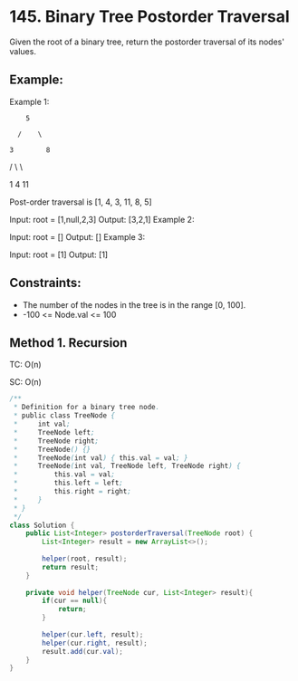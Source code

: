 # 145. Binary Tree Postorder Traversal

Given the root of a binary tree, return the postorder traversal of its nodes' values.

## Example:
Example 1:

        5

      /    \

    3        8

  /   \        \

1      4        11

Post-order traversal is [1, 4, 3, 11, 8, 5]
 
Input: root = [1,null,2,3]
Output: [3,2,1]
Example 2:

Input: root = []
Output: []
Example 3:

Input: root = [1]
Output: [1]

## Constraints:
+ The number of the nodes in the tree is in the range [0, 100].
+ -100 <= Node.val <= 100

## Method 1. Recursion
TC: O(n)

SC: O(n)

```java
/**
 * Definition for a binary tree node.
 * public class TreeNode {
 *     int val;
 *     TreeNode left;
 *     TreeNode right;
 *     TreeNode() {}
 *     TreeNode(int val) { this.val = val; }
 *     TreeNode(int val, TreeNode left, TreeNode right) {
 *         this.val = val;
 *         this.left = left;
 *         this.right = right;
 *     }
 * }
 */
class Solution {
    public List<Integer> postorderTraversal(TreeNode root) {
        List<Integer> result = new ArrayList<>();
        
        helper(root, result);
        return result;
    }
    
    private void helper(TreeNode cur, List<Integer> result){
        if(cur == null){
            return;
        }
        
        helper(cur.left, result);
        helper(cur.right, result);
        result.add(cur.val);
    }
}
```
